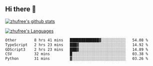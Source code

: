 ## Hi there 👋
[![zhufree's github stats](https://github-readme-stats.vercel.app/api?username=zhufree&show_icons=true&count_private=true)](https://github.com/anuraghazra/github-readme-stats)

[![zhufree's Languages](https://github-readme-stats.vercel.app/api/top-langs/?username=zhufree&layout=compact&langs_count=10)](https://github.com/anuraghazra/github-readme-stats)
<!--START_SECTION:waka-->

```txt
Other        8 hrs 41 mins   █████████████▓░░░░░░░░░░░   54.08 %
TypeScript   2 hrs 23 mins   ███▓░░░░░░░░░░░░░░░░░░░░░   14.92 %
GDScript3    2 hrs 23 mins   ███▓░░░░░░░░░░░░░░░░░░░░░   14.89 %
CSV          32 mins         █░░░░░░░░░░░░░░░░░░░░░░░░   03.38 %
Python       31 mins         ▓░░░░░░░░░░░░░░░░░░░░░░░░   03.26 %
```

<!--END_SECTION:waka-->

<!--
**zhufree/zhufree** is a ✨ _special_ ✨ repository because its `README.md` (this file) appears on your GitHub profile.

Here are some ideas to get you started:

- 🔭 I’m currently working on ...
- 🌱 I’m currently learning ...
- 👯 I’m looking to collaborate on ...
- 🤔 I’m looking for help with ...
- 💬 Ask me about ...
- 📫 How to reach me: ...
- 😄 Pronouns: ...
- ⚡ Fun fact: ...
-->
